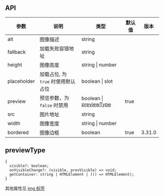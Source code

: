 ## API

| 参数 | 说明 | 类型 | 默认值 | 版本 |
| --- | --- | --- | --- | --- |
| alt | 图像描述 | string |  |  |
| fallback | 加载失败容错地址 | string |  |  |
| height | 图像高度 | string \| number |  |  |
| placeholder | 加载占位, 为 `true` 时使用默认占位 | boolean \| slot |  |  |
| preview | 预览参数，为 `false` 时禁用 | boolean \| [previewType](https://2x.antdv.com/components/image-cn#previewType) | true |  |
| src | 图片地址 | string |  |  |
| width | 图像宽度 | string \| number |  |  |
| bordered | 图像边框 | boolean | true | 3.31.0 |

## previewType

```
{
  visible?: boolean;
  onVisibleChange?: (visible, prevVisible) => void;
  getContainer: string | HTMLElement | (() => HTMLElement);
}
```

其他属性见 [img 标签](https://developer.mozilla.org/en-US/docs/Web/HTML/Element/img#Attributes)
